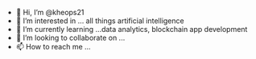 - 👋 Hi, I’m @kheops21
- 👀 I’m interested in ... all things artificial intelligence
- 🌱 I’m currently learning ...data analytics, blockchain app development
- 💞️ I’m looking to collaborate on ...
- 📫 How to reach me ...

<!---
kheops21/kheops21 is a ✨ special ✨ repository because its `README.md` (this file) appears on your GitHub profile.
You can click the Preview link to take a look at your changes.
--->
